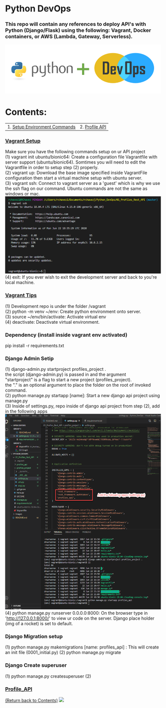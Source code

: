 # Python DevOps

### This repo will contain any references to deploy API's with Python (Django/Flask) using the following: Vagrant, Docker containers, or AWS (Lambda, Gateway, Serverless). 

![alt text](https://github.com/rchavezj/Pyhon_DevOps/blob/master/Images/Python_DevOps.PNG)

# Contents: 
|                        |                                          |
| ---------------------- | ---------------------------------------- |
| 1. [Setup Environment Commands](#Setup)                         | 2. [Profile API](#Profile_API) |


### [Vagrant Setup](#)
Make sure you have the following commands setup on ur API project </br>
(1) vagrant init ubuntu/bionic64: Create a configuration file Vagrantfile with server support (ubuntu/bionic64). Somtimes you will need to edit the Vagrantfile in order to setup step (2) properly.   </br>
(2) vagrant up: Download the base image specified inside VagrantFile configuration then start a virtual machine setup with ubuntu server.  </br>
(3) vagrant ssh: Connect to vagrant server as a 'guest' which is why we use the ssh flag on our command. Ubuntu commands are not the same as windows or mac. </br>
![alt text](https://github.com/rchavezj/Pyhon_DevOps/blob/master/Images/vagrantSSH.png) </br>
(4) exit: If you ever wish to exit the development server and back to you're local machine. 


### [Vagrant Tips](#)
(1) Development repo is under the folder /vagrant </br>
(2) python -m venv ~/env: Create python environment onto server. </br> 
(3) source ~/env/bin/activate: Activate virtual env </br>
(4) deactivate: Deactivate virtual environment.
</br> 

### Dependency (install inside vagrant env activated)
pip install -r requirements.txt </br>

### Django Admin Setip
(1) django-admin.py startproject profiles_project . </br>
the script (django-admin.py) is passed in and the argument </br>
"startproject" is a flag to start a new project (profiles_project). </br>
the "." is an optional argument to place the folder on the root of invoked command.  </br>
(2) python manage.py startapp [name]: Start a new django api project using manage.py</br>
(3) Inside of settings.py, repo inside of django api project from step (2), add in the following apps </br>
![alt text](https://github.com/rchavezj/Pyhon_DevOps/blob/master/Images/settings.png)
(4) python manage.py runserver 0.0.0.0:8000: On the browser type in 'http://127.0.0.1:8000/' to view ur code on the server. Django place holder (img of a rocket) is set to default. 

### Django Migration setup
(1) python manage.py makemigrations [name: profiles_api] : This will create an init file (0001_initial.py)
(2) python manage.py migrate

### Django Create superuser
(1) python manage.py createsuperuser
(2) 

### [Profile_API](#)
[(Return back to Contents)](#Contents)
<img src="#" width="700">


